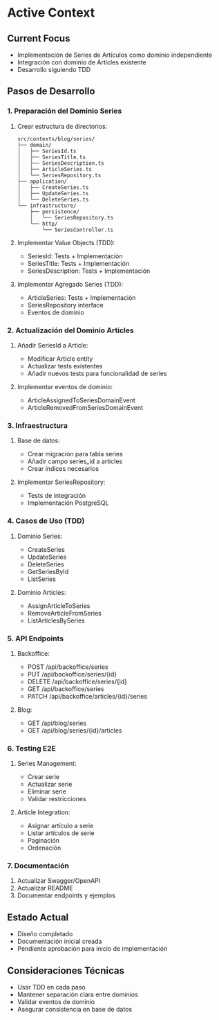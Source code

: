 # Active Context

## Current Focus

- Implementación de Series de Artículos como dominio independiente
- Integración con dominio de Articles existente
- Desarrollo siguiendo TDD

## Pasos de Desarrollo

### 1. Preparación del Dominio Series

1. Crear estructura de directorios:

   ```
   src/contexts/blog/series/
   ├── domain/
   │   ├── SeriesId.ts
   │   ├── SeriesTitle.ts
   │   ├── SeriesDescription.ts
   │   ├── ArticleSeries.ts
   │   └── SeriesRepository.ts
   ├── application/
   │   ├── CreateSeries.ts
   │   ├── UpdateSeries.ts
   │   └── DeleteSeries.ts
   └── infrastructure/
       ├── persistence/
       │   └── SeriesRepository.ts
       └── http/
           └── SeriesController.ts
   ```

2. Implementar Value Objects (TDD):

   - SeriesId: Tests + Implementación
   - SeriesTitle: Tests + Implementación
   - SeriesDescription: Tests + Implementación

3. Implementar Agregado Series (TDD):
   - ArticleSeries: Tests + Implementación
   - SeriesRepository interface
   - Eventos de dominio

### 2. Actualización del Dominio Articles

1. Añadir SeriesId a Article:

   - Modificar Article entity
   - Actualizar tests existentes
   - Añadir nuevos tests para funcionalidad de series

2. Implementar eventos de dominio:
   - ArticleAssignedToSeriesDomainEvent
   - ArticleRemovedFromSeriesDomainEvent

### 3. Infraestructura

1. Base de datos:

   - Crear migración para tabla series
   - Añadir campo series_id a articles
   - Crear índices necesarios

2. Implementar SeriesRepository:
   - Tests de integración
   - Implementación PostgreSQL

### 4. Casos de Uso (TDD)

1. Dominio Series:

   - CreateSeries
   - UpdateSeries
   - DeleteSeries
   - GetSeriesById
   - ListSeries

2. Dominio Articles:
   - AssignArticleToSeries
   - RemoveArticleFromSeries
   - ListArticlesBySeries

### 5. API Endpoints

1. Backoffice:

   - POST /api/backoffice/series
   - PUT /api/backoffice/series/{id}
   - DELETE /api/backoffice/series/{id}
   - GET /api/backoffice/series
   - PATCH /api/backoffice/articles/{id}/series

2. Blog:
   - GET /api/blog/series
   - GET /api/blog/series/{id}/articles

### 6. Testing E2E

1. Series Management:

   - Crear serie
   - Actualizar serie
   - Eliminar serie
   - Validar restricciones

2. Article Integration:
   - Asignar artículo a serie
   - Listar artículos de serie
   - Paginación
   - Ordenación

### 7. Documentación

1. Actualizar Swagger/OpenAPI
2. Actualizar README
3. Documentar endpoints y ejemplos

## Estado Actual

- Diseño completado
- Documentación inicial creada
- Pendiente aprobación para inicio de implementación

## Consideraciones Técnicas

- Usar TDD en cada paso
- Mantener separación clara entre dominios
- Validar eventos de dominio
- Asegurar consistencia en base de datos
